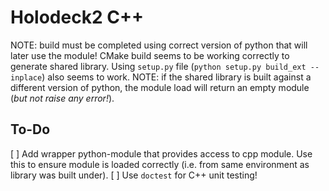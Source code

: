 # Holodeck2 C++

NOTE: build must be completed using correct version of python that will later use the module!
CMake build seems to be working correctly to generate shared library.
Using `setup.py` file (`python setup.py build_ext --inplace`) also seems to work.
NOTE: if the shared library is built against a different version of python, the module load will return an empty module (*but not raise any error!*).


## To-Do
[ ] Add wrapper python-module that provides access to cpp module.  Use this to ensure module is loaded correctly (i.e. from same environment as library was built under).
[ ] Use `doctest` for C++ unit testing!